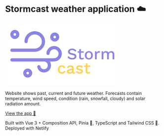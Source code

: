 # Stormcast weather application :cloud:

![Stormcast logo](https://raw.githubusercontent.com/crucials/stormcast/df75de6400f6a23a703d47e6db36ea55794e0cbb/src/assets/images/logo.svg)

Website shows past, current and future weather. Forecasts contain temperature, wind speed, condition (rain, snowfall, cloudy) and solar radiation amount.

[View the app :eyes:](https://stormcast.netlify.app/)

Built with Vue 3 + Composition API, Pinia :pineapple:, TypeScript and Tailwind CSS :ocean:. Deployed with Netlify
